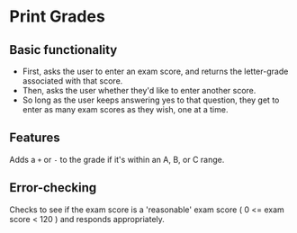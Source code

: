 # Print Grades

## Basic functionality
- First, asks the user to enter an exam score, and returns the letter-grade associated with that score.
- Then, asks the user whether they'd like to enter another score.
- So long as the user keeps answering yes to that question, they get to enter as many exam scores as they wish, one at a time.

## Features
Adds a `+` or `-` to the grade if it's within an A, B, or C range.

## Error-checking
Checks to see if the exam score is a 'reasonable' exam score ( 0 <= exam score < 120 ) and responds appropriately.
